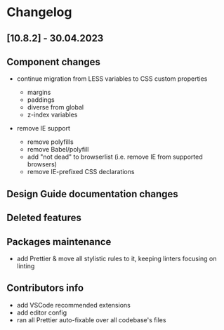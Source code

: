 # Changelog

## [10.8.2] - 30.04.2023

## Component changes

- continue migration from LESS variables to CSS custom properties

  - margins
  - paddings
  - diverse from global
  - z-index variables

- remove IE support
  - remove polyfills
  - remove Babel/polyfill
  - add "not dead" to browserlist (i.e. remove IE from supported browsers)
  - remove IE-prefixed CSS declarations

## Design Guide documentation changes

## Deleted features

## Packages maintenance

- add Prettier &amp; move all stylistic rules to it, keeping linters focusing on linting

## Contributors info

- add VSCode recommended extensions
- add editor config
- ran all Prettier auto-fixable over all codebase's files
